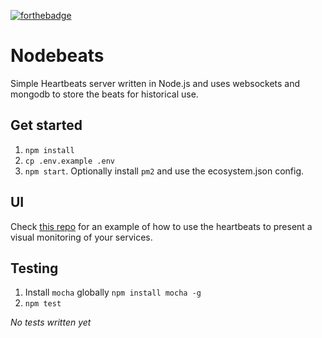 [![forthebadge](http://forthebadge.com/images/badges/gluten-free.svg)](http://forthebadge.com)

# Nodebeats
Simple Heartbeats server written in Node.js and uses websockets and mongodb to store the beats for historical use.

## Get started
1. `npm install`
2. `cp .env.example .env`
3. `npm start`. Optionally install `pm2` and use the ecosystem.json config.

## UI

Check [this repo](https://github.com/tbleckert/nodebeats-ui) for an example of how to use the heartbeats to present a visual monitoring of your services.

## Testing
1. Install `mocha` globally `npm install mocha -g`
2. `npm test`

_No tests written yet_
